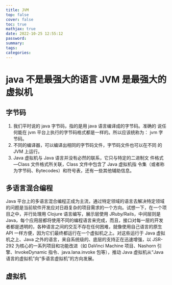 ```yaml
---
title: JVM
top: false
cover: false
toc: true
mathjax: true
date: 2022-10-25 12:55:12
password:
summary:
tags:
categories:
---
```


# java 不是最强大的语言 JVM 是最强大的虚拟机

## 字节码

1. 我们平时说的 java 字节码，指的是用 java 语言编译成的字节码。准确的
   说任何能在 jvm 平台上执行的字节码格式都是一样的。所以应该统称为：
   jvm 字节码。
2. 不同的编译器，可以编译出相同的字节码文件，字节码文件也可以在不同
   的 JVM 上运行。
3. Java 虚拟机与 Java 语言并没有必然的联系，它只与特定的二进制文
   件格式—Class 文件格式所关联，Class 文件中包含了 Java 虚拟机指
   令集（或者称为字节码、Bytecodes）和符号表，还有一些其他辅助信息。

## 多语言混合编程

Java 平台上的多语言混合编程正成为主流，通过特定领域的语言去解决特定领域的问题是当前软件开发应对日趋复杂的项目需求的一个方向。试想一下，在一个项目之中，并行处理用 Clojure 语言编写，展示层使用
JRuby/Rails，中间层则是 Java，每个应用层都将使用不同的编程语言来完成，而且，接口对每一层的开发者都是透明的，各种语言之间的交互不存在任何困难，就像使用自己语言的原生 API 一样方便，因为它们最终都运行在一个虚拟机之上。对这些运行于 Java 虚拟机之上、Java 之外的语言，来自系统级的、底层的支持正在迅速增强，以 JSR-292 为核心的一系列项目和功能改进（如 DaVinci Machine 项目、Nashorn 引擎、InvokeDynamic 指令、java.lana.invoke 包等），推动 Java 虚拟机从“Java 语言的虚拟机”向“多语言虚拟机”的方向发展。

## 虚拟机
